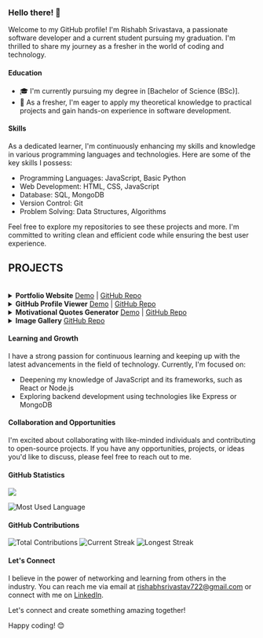### Hello there! 👋

Welcome to my GitHub profile! I'm Rishabh Srivastava, a passionate software developer and a current student pursuing my graduation. I'm thrilled to share my journey as a fresher in the world of coding and technology.

#### Education
- 🎓 I'm currently pursuing my degree in [Bachelor of Science (BSc)].
- 🌱 As a fresher, I'm eager to apply my theoretical knowledge to practical projects and gain hands-on experience in software development.

#### Skills
As a dedicated learner, I'm continuously enhancing my skills and knowledge in various programming languages and technologies. Here are some of the key skills I possess:
- Programming Languages: JavaScript, Basic Python
- Web Development: HTML, CSS, JavaScript
- Database: SQL, MongoDB
- Version Control: Git
- Problem Solving: Data Structures, Algorithms

Feel free to explore my repositories to see these projects and more. I'm committed to writing clean and efficient code while ensuring the best user experience.

<!-- PROJECTS -->
## PROJECTS
<br>

<!-- Project 1 - Portfolio Website -->
<details>
  <summary><b>Portfolio Website</b> <a href="https://our-portfolio-starter.netlify.app/" target="_blank">Demo</a> | <a href="https://github.com/Rishabh6306/Portfolio-Website" target="_blank">GitHub Repo</a></summary>
  <p>
    My personal portfolio website showcasing my all projects within this web development journey.
  </p>
</details>

<!-- Project 2 - GitHub Profile Viewer -->
<details>
  <summary><b>GitHub Profile Viewer</b> <a href="https://github-profile-viewer-site.netlify.app/" target="_blank">Demo</a> | <a href="https://github.com/Rishabh6306/Github-Profile-Finder" target="_blank">GitHub Repo</a></summary>
  <p>
    A web application to view GitHub profiles by entering the username. It demonstrates my skills in web development using HTML, CSS, and JavaScript.
  </p>
</details>

<!-- Project 3 - Motivational Quotes Generator -->
<details>
  <summary><b>Motivational Quotes Generator</b> <a href="https://motivationalquote.netlify.app/" target="_blank">Demo</a> | <a href="https://github.com/Rishabh6306/Full-Stack-Web-Development/tree/main/Full%20Stack%20Web%20Development/HTML%2C%20Tailwind%20CSS/3.%20Quotes%20Generate" target="_blank">GitHub Repo</a></summary>
  <p>
    An interactive web app that generates motivational quotes and authors. It utilizes HTML, CSS (Tailwind CSS), and JavaScript to create a positive user experience.
  </p>
</details>

<!-- Project 4 - Image Gallery-->
<details>
 <summary><b>Image Gallery</b> <a href="https://github.com/Rishabh6306/Image-Gallery" target="_blank">GitHub Repo</a></summary>
  <p>
   Discover a captivating collection of images. Explore, search, and filter with ease, bringing visual inspiration to life.
  </p>
</details>



#### Learning and Growth
I have a strong passion for continuous learning and keeping up with the latest advancements in the field of technology. Currently, I'm focused on:
- Deepening my knowledge of JavaScript and its frameworks, such as React or Node.js
- Exploring backend development using technologies like Express or MongoDB

#### Collaboration and Opportunities
I'm excited about collaborating with like-minded individuals and contributing to open-source projects. If you have any opportunities, projects, or ideas you'd like to discuss, please feel free to reach out to me.

#### GitHub Statistics
<img src = "https://github-readme-stats.vercel.app/api?username=Rishabh6306&&show_icons=true&title_color=ffffff&icon_color=bb2acf&text_color=daf7dc&bg_color=151515">

![Most Used Language](https://github-readme-stats.vercel.app/api/top-langs/?username=Rishabh6306&layout=compact&langs_count=6&hide=html,css)


#### GitHub Contributions
![Total Contributions](https://img.shields.io/github/commit-activity/w/Rishabh6306/Rishabh6306?label=Total%20Contributions)
![Current Streak](https://img.shields.io/github/commit-activity/m/Rishabh6306/Rishabh6306?label=Current%20Streak)
![Longest Streak](https://img.shields.io/github/commit-activity/y/Rishabh6306/Rishabh6306?label=Longest%20Streak)


#### Let's Connect
I believe in the power of networking and learning from others in the industry. You can reach me via email at rishabhsrivastav722@gmail.com or connect with me on [LinkedIn](https://www.linkedin.com/in/rishabh-srivastava-b68684262/).

Let's connect and create something amazing together!

Happy coding! 😊
